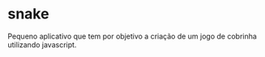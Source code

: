 # snake

Pequeno aplicativo que tem por objetivo a criação de um jogo de cobrinha utilizando javascript.

